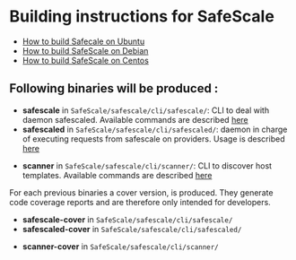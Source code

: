 # Building instructions for SafeScale

- [How to build Safecale on Ubuntu](UBUNTU_BUILD.md)
- [How to build SafeScale on Debian](DEBIAN_BUILD.md)
- [How to build SafeScale on Centos](CENTOS_BUILD.md)

## Following binaries will be produced :

- **safescale** in `SafeScale/safescale/cli/safescale/`: CLI to deal with daemon safescaled. Available commands are described [here](../USAGE.md#safescale)
- **safescaled** in `SafeScale/safescale/cli/safescaled/`: daemon in charge of executing requests from safescale on providers. Usage is described [here](../USAGE.md#safescaled)
<!-- - **perform** in `SafeScale/safescale/cli/perform/`: CLI to manage cluster. Available commands are described [here](../USAGE.md#perform) -->
- **scanner** in `SafeScale/safescale/cli/scanner/`: CLI to discover host templates. Available commands are described [here](../SCANNER.md)

For each previous binaries a cover version, is produced. They generate code coverage reports and are therefore only intended for developers.

- **safescale-cover** in `SafeScale/safescale/cli/safescale/`
- **safescaled-cover** in `SafeScale/safescale/cli/safescaled/`
<!-- - **perform-cover** in `SafeScale/safescale/cli/perform/` -->
- **scanner-cover** in `SafeScale/safescale/cli/scanner/`
